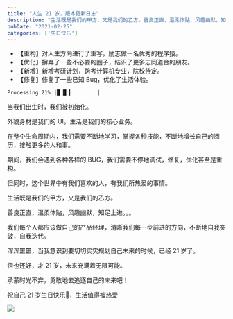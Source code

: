 ```yaml
---
title: "人生 21 岁，版本更新日志"
description: "生活既是我们的甲方，又是我们的乙方。善良正直，温柔体贴，风趣幽默，知足上进......我们每个人都应该做自己的产品经理，清晰我们每一步前进的方向，不断地自我突破，自我迭代。"
pubDate: "2021-02-25"
categories: ['生日快乐']
---
```


<!-- heroImage: "https://files.sunguoqi.com/images/202311220210343.webp" -->

- 【重构】对人生方向进行了重写，励志做一名优秀的程序猿。
- 【优化】摒弃了一些不必要的圈子，结识了更多志同道合的朋友。
- 【新增】新增考研计划，跨考计算机专业，院校待定。
- 【修复】修复了一些已知 Bug，优化了生活体验。

```txt
Processing 21% |█ █ ▎        |
```

当我们出生时，我们被初始化。

外貌身材是我们的 UI，生活是我们的核心业务。

在整个生命周期内，我们需要不断地学习，掌握各种技能，不断地增长自己的阅历，接触更多的人和事。

期间，我们会遇到各种各样的 BUG，我们需要不停地调试，修复，优化甚至是重构。

但同时，这个世界中有我们喜欢的人，有我们所热爱的事情。

生活既是我们的甲方，又是我们的乙方。

善良正直，温柔体贴，风趣幽默，知足上进。。。

我们每个人都应该做自己的产品经理，清晰我们每一步前进的方向，不断地自我突破，自我迭代。

浑浑噩噩，当我意识到要切切实实规划自己未来的时候，已经 21 岁了。

但也还好，才 21 岁，未来充满着无限可能。

承蒙时光不弃，勇敢地去追逐自己的未来吧！

祝自己 21 岁生日快乐🎂，生活值得被热爱

![](https://files.sunguoqi.com/images/202311220210343.webp)